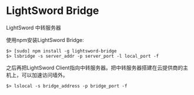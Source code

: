 # LightSword Bridge

LightSword 中转服务器

使用npm安装LightSword Bridge:

```
$> [sudo] npm install -g lightsword-bridge
$> lsbridge -s server_addr -p server_port -l local_port -f
```

之后再把LightSword Client指向中转服务器。把中转服务器搭建在云提供商的主机上，可以加速访问墙外。

```
$> lslocal -s bridge_address -p bridge_port -f
```
